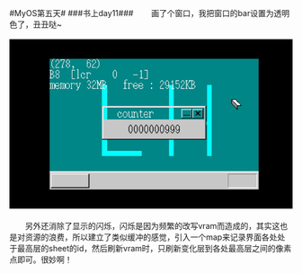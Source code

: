#MyOS第五天#
###书上day11###
　　画了个窗口，我把窗口的bar设置为透明色了，丑丑哒~<br><br>
![](MyOS.jpg)<br><br>
　　另外还消除了显示的闪烁，闪烁是因为频繁的改写vram而造成的，其实这也是对资源的浪费，所以建立了类似缓冲的感觉，引入一个map来记录界面各处处于最高层的sheet的id，然后刷新vram时，只刷新变化层到各处最高层之间的像素点即可。很妙啊！